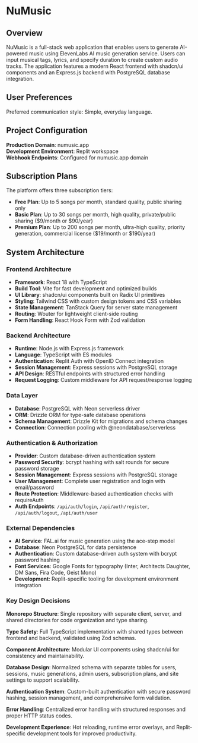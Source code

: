 # NuMusic

## Overview

NuMusic is a full-stack web application that enables users to generate AI-powered music using ElevenLabs AI music generation service. Users can input musical tags, lyrics, and specify duration to create custom audio tracks. The application features a modern React frontend with shadcn/ui components and an Express.js backend with PostgreSQL database integration.

## User Preferences

Preferred communication style: Simple, everyday language.

## Project Configuration

**Production Domain**: numusic.app  
**Development Environment**: Replit workspace  
**Webhook Endpoints**: Configured for numusic.app domain

## Subscription Plans

The platform offers three subscription tiers:

- **Free Plan**: Up to 5 songs per month, standard quality, public sharing only
- **Basic Plan**: Up to 30 songs per month, high quality, private/public sharing ($9/month or $90/year)
- **Premium Plan**: Up to 200 songs per month, ultra-high quality, priority generation, commercial license ($19/month or $190/year)

## System Architecture

### Frontend Architecture
- **Framework**: React 18 with TypeScript
- **Build Tool**: Vite for fast development and optimized builds
- **UI Library**: shadcn/ui components built on Radix UI primitives
- **Styling**: Tailwind CSS with custom design tokens and CSS variables
- **State Management**: TanStack Query for server state management
- **Routing**: Wouter for lightweight client-side routing
- **Form Handling**: React Hook Form with Zod validation

### Backend Architecture
- **Runtime**: Node.js with Express.js framework
- **Language**: TypeScript with ES modules
- **Authentication**: Replit Auth with OpenID Connect integration
- **Session Management**: Express sessions with PostgreSQL storage
- **API Design**: RESTful endpoints with structured error handling
- **Request Logging**: Custom middleware for API request/response logging

### Data Layer
- **Database**: PostgreSQL with Neon serverless driver
- **ORM**: Drizzle ORM for type-safe database operations
- **Schema Management**: Drizzle Kit for migrations and schema changes
- **Connection**: Connection pooling with @neondatabase/serverless

### Authentication & Authorization
- **Provider**: Custom database-driven authentication system
- **Password Security**: bcrypt hashing with salt rounds for secure password storage
- **Session Management**: Express sessions with PostgreSQL storage
- **User Management**: Complete user registration and login with email/password
- **Route Protection**: Middleware-based authentication checks with requireAuth
- **Auth Endpoints**: `/api/auth/login`, `/api/auth/register`, `/api/auth/logout`, `/api/auth/user`

### External Dependencies

- **AI Service**: FAL.ai for music generation using the ace-step model
- **Database**: Neon PostgreSQL for data persistence
- **Authentication**: Custom database-driven auth system with bcrypt password hashing
- **Font Services**: Google Fonts for typography (Inter, Architects Daughter, DM Sans, Fira Code, Geist Mono)
- **Development**: Replit-specific tooling for development environment integration

### Key Design Decisions

**Monorepo Structure**: Single repository with separate client, server, and shared directories for code organization and type sharing.

**Type Safety**: Full TypeScript implementation with shared types between frontend and backend, validated using Zod schemas.

**Component Architecture**: Modular UI components using shadcn/ui for consistency and maintainability.

**Database Design**: Normalized schema with separate tables for users, sessions, music generations, admin users, subscription plans, and site settings to support scalability.

**Authentication System**: Custom-built authentication with secure password hashing, session management, and comprehensive form validation.

**Error Handling**: Centralized error handling with structured responses and proper HTTP status codes.

**Development Experience**: Hot reloading, runtime error overlays, and Replit-specific development tools for improved productivity.